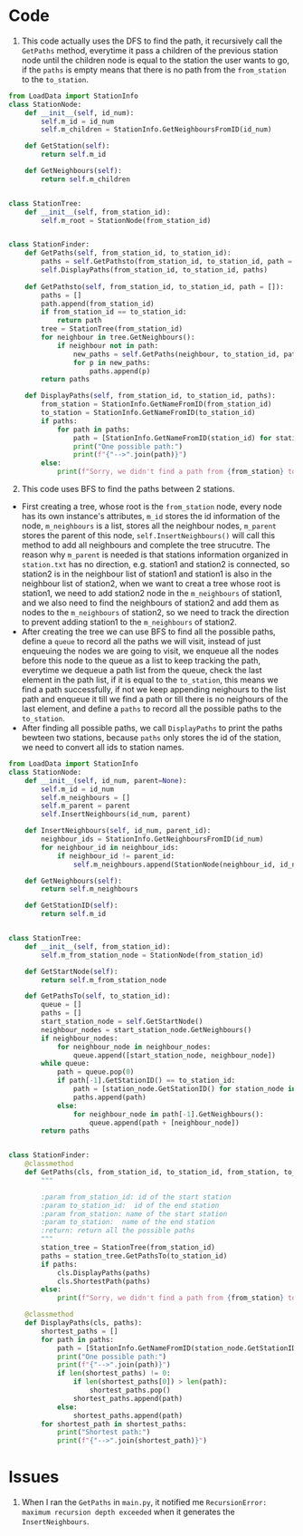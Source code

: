 # Code
1. This code actually uses the DFS to find the path, it recursively call the `GetPaths` method, everytime it pass a children of the previous station node until the children node is equal to the station the user wants to go, if the `paths` is empty means that there is no path from the `from_station` to the `to_station`.
```py
from LoadData import StationInfo
class StationNode:
    def __init__(self, id_num):
        self.m_id = id_num
        self.m_children = StationInfo.GetNeighboursFromID(id_num)

    def GetStation(self):
        return self.m_id

    def GetNeighbours(self):
        return self.m_children


class StationTree:
    def __init__(self, from_station_id):
        self.m_root = StationNode(from_station_id)


class StationFinder:
    def GetPaths(self, from_station_id, to_station_id):
        paths = self.GetPathsto(from_station_id, to_station_id, path = [])
        self.DisplayPaths(from_station_id, to_station_id, paths)
    
    def GetPathsto(self, from_station_id, to_station_id, path = []):
        paths = []
        path.append(from_station_id)
        if from_station_id == to_station_id:
            return path
        tree = StationTree(from_station_id)
        for neighbour in tree.GetNeighbours():
            if neighbour not in path:
                new_paths = self.GetPaths(neighbour, to_station_id, path)
                for p in new_paths:
                    paths.append(p)
        return paths

    def DisplayPaths(self, from_station_id, to_station_id, paths):
        from_station = StationInfo.GetNameFromID(from_station_id)
        to_station = StationInfo.GetNameFromID(to_station_id)
        if paths:
            for path in paths:
                path = [StationInfo.GetNameFromID(station_id) for station_id in path]
                print("One possible path:")
                print(f"{"-->".join(path)}")
        else:
            print(f"Sorry, we didn't find a path from {from_station} to {to_station}.")

```

2. This code uses BFS to find the paths between 2 stations.
- First creating a tree, whose root is the `from_station` node, every node has its own instance's attributes, `m_id` stores the id information of the node, `m_neighbours` is a list, stores all the neighbour nodes, `m_parent` stores the parent of this node, `self.InsertNeighbours()` will call this method to add all neighbours and complete the tree strucutre. The reason why `m_parent` is needed is that stations information organized in `station.txt` has no direction, e.g. station1 and station2 is connected, so station2 is in the neighbour list of station1 and station1 is also in the neighbour list of station2, when we want to creat a tree whose root is station1, we need to add station2 node in the `m_neighbours` of station1, and we also need to find the neighbours of station2 and add them as nodes to the `m_neighbours` of station2, so we need to track the direction to prevent adding station1 to the `m_neighbours` of station2.
- After creating the tree we can use BFS to find all the possible paths, define a `queue` to record all the paths we will visit, instead of just enqueuing the nodes we are going to visit, we enqueue all the nodes before this node to the queue as a list to keep tracking the path, everytime we dequeue a path list from the queue, check the last element in the path list, if it is equal to the `to_station`, this means we find a path successfully, if not we keep appending neighours to the list path and enqueue it till we find a path or till there is no neighours of the last element, and define a `paths` to record all the possible paths to the `to_station`.
- After finding all possible paths, we call `DisplayPaths` to print the paths bewteen two stations, because `paths` only stores the id of the station, we need to convert all ids to station names. 
```py
from LoadData import StationInfo
class StationNode:
    def __init__(self, id_num, parent=None):
        self.m_id = id_num
        self.m_neighbours = []
        self.m_parent = parent
        self.InsertNeighbours(id_num, parent)

    def InsertNeighbours(self, id_num, parent_id):
        neighbour_ids = StationInfo.GetNeighboursFromID(id_num)
        for neighbour_id in neighbour_ids:
            if neighbour_id != parent_id:
                self.m_neighbours.append(StationNode(neighbour_id, id_num))

    def GetNeighbours(self):
        return self.m_neighbours

    def GetStationID(self):
        return self.m_id


class StationTree:
    def __init__(self, from_station_id):
        self.m_from_station_node = StationNode(from_station_id)

    def GetStartNode(self):
        return self.m_from_station_node

    def GetPathsTo(self, to_station_id):
        queue = []
        paths = []
        start_station_node = self.GetStartNode()
        neighbour_nodes = start_station_node.GetNeighbours()
        if neighbour_nodes:
            for neighbour_node in neighbour_nodes:
                queue.append([start_station_node, neighbour_node])
        while queue:
            path = queue.pop(0)
            if path[-1].GetStationID() == to_station_id:
                path = [station_node.GetStationID() for station_node in path]
                paths.append(path)
            else:
                for neighbour_node in path[-1].GetNeighbours():
                    queue.append(path + [neighbour_node])
        return paths


class StationFinder:
    @classmethod
    def GetPaths(cls, from_station_id, to_station_id, from_station, to_station):
        """

        :param from_station_id: id of the start station
        :param to_station_id:  id of the end station
        :param from_station: name of the start station
        :param to_station:  name of the end station
        :return: return all the possible paths
        """
        station_tree = StationTree(from_station_id)
        paths = station_tree.GetPathsTo(to_station_id)
        if paths:
            cls.DisplayPaths(paths)
            cls.ShortestPath(paths)
        else:
            print(f"Sorry, we didn't find a path from {from_station} to {to_station}.")

    @classmethod
    def DisplayPaths(cls, paths):
        shortest_paths = []
        for path in paths:
            path = [StationInfo.GetNameFromID(station_node.GetStationID()) for station_node in path]
            print("One possible path:")
            print(f"{"-->".join(path)}")
            if len(shortest_paths) != 0:
                if len(shortest_paths[0]) > len(path):
                    shortest_paths.pop()
                shortest_paths.append(path)
            else:
                shortest_paths.append(path)
        for shortest_path in shortest_paths:
            print("Shortest path:")
            print(f"{"-->".join(shortest_path)}")

```

# Issues

1. When I ran the `GetPaths` in `main.py`, it notified me `RecursionError: maximum recursion depth exceeded` when it generates the `InsertNeighbours`.

